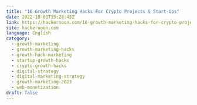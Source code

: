 ```yaml
---
title: "16 Growth Marketing Hacks For Crypto Projects & Start-Ups"
date: 2022-10-01T15:28:45Z
link: https://hackernoon.com/16-growth-marketing-hacks-for-crypto-projects-and-start-ups?source=rss&utm_medium=RSS&utm_source=news.12bit.vn
site: hackernoon.com
language: English
category:
  - growth-marketing
  - growth-marketing-hacks
  - growth-hack-marketing
  - startup-growth-hacks
  - crypto-growth-hacks
  - digital-strategy
  - digital-marketing-strategy
  - growth-marketing-2023
  - web-monetization
draft: false
---
```

